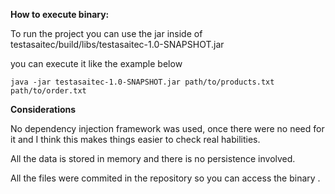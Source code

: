 **How to execute binary:**


To run the project you can use the jar inside of testasaitec/build/libs/testasaitec-1.0-SNAPSHOT.jar


you can execute it like the example below

`java -jar testasaitec-1.0-SNAPSHOT.jar path/to/products.txt path/to/order.txt`


**Considerations**

No dependency injection framework was used, once there were no need for it and I think this makes things easier to check real habilities.

All the data is stored in memory and there is no persistence involved.


All the files were commited in the repository so you can access the binary .